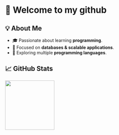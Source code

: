 # 👋 Welcome to my github

## 💡 About Me  
- 🎓 Passionate about learning **programming**.
- 💾 Focused on **databases & scalable applications**.
- 🚀 Exploring multiple **programming languages**. 

## 📈 GitHub Stats  
<div align="left">
  <img src="https://github-readme-stats.vercel.app/api?username=GabrielNat1&theme=dark&show_icons=true&hide_border=true&count_private=true" height="160"/>
</div>
